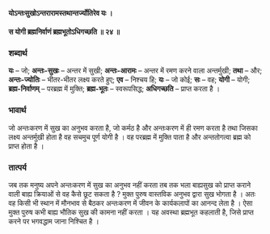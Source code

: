 #### योऽन्तःसुखोऽन्तरारामस्तथान्तर्ज्योतिरेव यः ।
#### स योगी ब्रह्मनिर्वाणं ब्रह्मभूतोऽधिगच्छति ॥ २४ ॥

### शब्दार्थ

**यः** – जो; **अन्तः-सुखः** – अन्तर में सुखी; **अन्तः-आरामः** – अन्तर में रमण करने वाला अन्तर्मुखी; **तथा** – और; **अन्तः-ज्योतिः** – भीतर-भीतर लक्ष्य करते हुए; **एव** – निश्चय हि; **यः** – जो कोई; **सः** – वह; **योगी** – योगी; **ब्रह्म-निर्वाणम्** – परब्रह्म में मुक्ति; **ब्रह्म-भूतः** – स्वरूपसिद्ध; **अधिगच्छति** – प्राप्त करता है ।

### भावार्थ

जो अन्तःकरण में सुख का अनुभव करता है, जो कर्मठ है और अन्तःकरण में ही रमण करता है तथा जिसका लक्ष्य अन्तर्मुखी होता है वह सचमुच पूर्ण योगी है । वह परब्रह्म में मुक्ति पाता है और अन्ततोगत्वा ब्रह्म को प्राप्त होता है ।

### तात्पर्य

जब तक मनुष्य अपने अन्तःकरण में सुख का अनुभव नहीं करता तब तक भला बाह्यसुख को प्राप्त कराने वाली बाह्य क्रियाओं से वह कैसे छूट सकता है ? मुक्त पुरुष वास्तविक अनुभव द्वारा सुख भोगता है । अतः वह किसी भी स्थान में मौनभाव से बैठकर अन्तःकरण में जीवन के कार्यकलापों का आनन्द लेता है । ऐसा मुक्त पुरुष कभी बाह्य भौतिक सुख की कामना नहीं करता । यह अवस्था ब्रह्मभूत कहलाती है, जिसे प्राप्त करने पर भगवद्धाम जाना निश्चित है ।